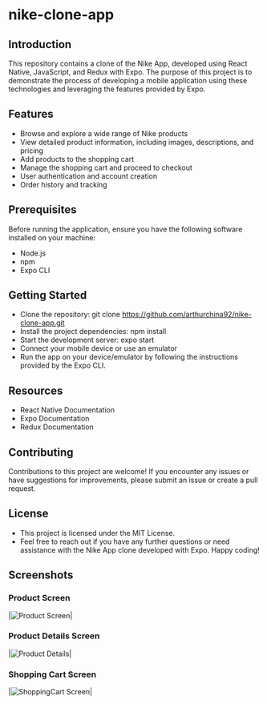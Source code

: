 # nike-clone-app

## Introduction

This repository contains a clone of the Nike App, developed using React Native, JavaScript, and Redux with Expo. The purpose of this project is to demonstrate the process of developing a mobile application using these technologies and leveraging the features provided by Expo.

## Features

- Browse and explore a wide range of Nike products
- View detailed product information, including images, descriptions, and pricing
- Add products to the shopping cart
- Manage the shopping cart and proceed to checkout
- User authentication and account creation
- Order history and tracking


## Prerequisites

Before running the application, ensure you have the following software installed on your machine:

- Node.js
- npm
- Expo CLI

## Getting Started

- Clone the repository: git clone https://github.com/arthurchina92/nike-clone-app.git
- Install the project dependencies: npm install
- Start the development server: expo start
- Connect your mobile device or use an emulator
- Run the app on your device/emulator by following the instructions provided by the Expo CLI.

## Resources

- React Native Documentation
- Expo Documentation
- Redux Documentation

## Contributing

Contributions to this project are welcome! If you encounter any issues or have suggestions for improvements, please submit an issue or create a pull request.

## License

- This project is licensed under the MIT License.
- Feel free to reach out if you have any further questions or need assistance with the Nike App clone developed with Expo. Happy coding!


## Screenshots
### Product Screen
|![Product Screen](nike-clone-app/img/Product_Screen.png)|
### Product Details Screen
|![Product Details](nike-clone-app/img/Product_Details.png)|
### Shopping Cart Screen
|![ShoppingCart Screen](nike-clone-app/img/Shopping_Cart.png)|


